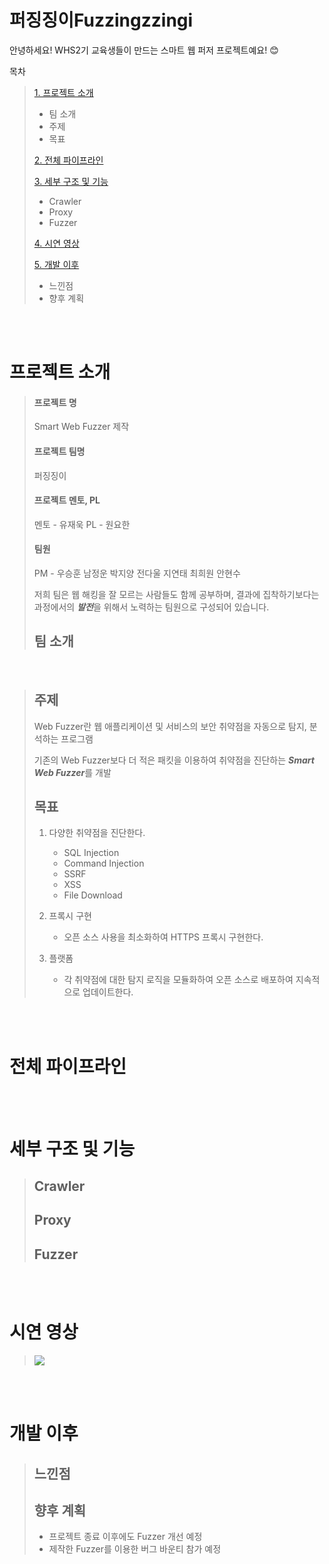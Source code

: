퍼징징이Fuzzingzzingi
==============
안녕하세요! WHS2기 교육생들이 만드는 스마트 웹 퍼저 프로젝트예요! 😊

목차
> [1. 프로젝트 소개](프로젝트-소개)
>    * 팀 소개
>    * 주제
>    * 목표
>    
> [2. 전체 파이프라인](전체-파이프라인)
>    
> [3. 세부 구조 및 기능](세부-구조-및-기능)
>    * Crawler
>    * Proxy
>    * Fuzzer
>
> [4. 시연 영상](시연-영상)
> 
> [5. 개발 이후](개발-이후)
>    * 느낀점
>    * 향후 계획
>   

<br>
<br>

# 프로젝트 소개
> #### 프로젝트 명
> Smart Web Fuzzer 제작
>
> #### 프로젝트 팀명
> 퍼징징이
>
> #### 프로젝트 멘토, PL
> 멘토 - 유재욱
> PL - 원요한
>
> #### 팀원
> PM - 우승훈
> 남정운
> 박지양
> 전다울
> 지연태
> 최희원
> 안현수
>
> 저희 팀은 웹 해킹을 잘 모르는 사람들도 함께 공부하며, 결과에 집착하기보다는 과정에서의 ***발전***을 위해서 노력하는 팀원으로 구성되어 있습니다.
> 
> ## 팀 소개


<br>

> ## 주제
> Web Fuzzer란 웹 애플리케이션 및 서비스의 보안 취약점을 자동으로 탐지, 분석하는 프로그램
>
> 기존의 Web Fuzzer보다 더 적은 패킷을 이용하여 취약점을 진단하는 ***Smart Web Fuzzer***를 개발 
>
> ## 목표
> 1. 다양한 취약점을 진단한다.
>    - SQL Injection
>    - Command Injection
>    - SSRF
>    - XSS
>    - File Download
>      
> 2. 프록시 구현
>    - 오픈 소스 사용을 최소화하여 HTTPS 프록시 구현한다.
>      
> 3. 플랫폼
>    - 각 취약점에 대한 탐지 로직을 모듈화하여 오픈 소스로 배포하여 지속적으로 업데이트한다.
>
<br>
<br>

# 전체 파이프라인
>
>

<br>
<br>

# 세부 구조 및 기능
>
> ## Crawler
>
> 
> ## Proxy
>
>
> ## Fuzzer
>
>

<br>
<br>

# 시연 영상
>
><img src="https://github.com/user-attachments/assets/e70b9429-b435-484d-85cb-033b145b91d1"/>

<br>
<br>

# 개발 이후
>
> ## 느낀점
>
>
> ## 향후 계획
>  * 프로젝트 종료 이후에도 Fuzzer 개선 예정
>  * 제작한 Fuzzer를 이용한 버그 바운티 참가 예정
>
